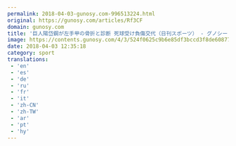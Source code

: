 ```yaml
---
permalink: 2018-04-03-gunosy.com-996513224.html
original: https://gunosy.com/articles/Rf3CF
domain: gunosy.com
title: '巨人陽岱鋼が左手甲の骨折と診断 死球受け負傷交代（日刊スポーツ） - グノシー'
image: https://contents.gunosy.com/4/3/524f0625c9b6e85df3bccd3f8de60877_content.jpg
date: 2018-04-03 12:35:18
category: sport
translations: 
 - 'en'
 - 'es'
 - 'de'
 - 'ru'
 - 'fr'
 - 'it'
 - 'zh-CN'
 - 'zh-TW'
 - 'ar'
 - 'pt'
 - 'hy'
---
```


